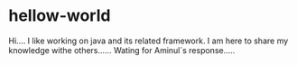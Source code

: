 # hellow-world
Hi....
I like working on java and its related framework.
I am here to share my knowledge withe others......
Wating for Aminul`s response.....
